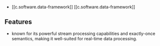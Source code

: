 

- [[c.software.data-framework]] [[c.software.data-framework]]

## Features

- known for its powerful stream processing capabilities and exactly-once semantics, making it well-suited for real-time data processing.